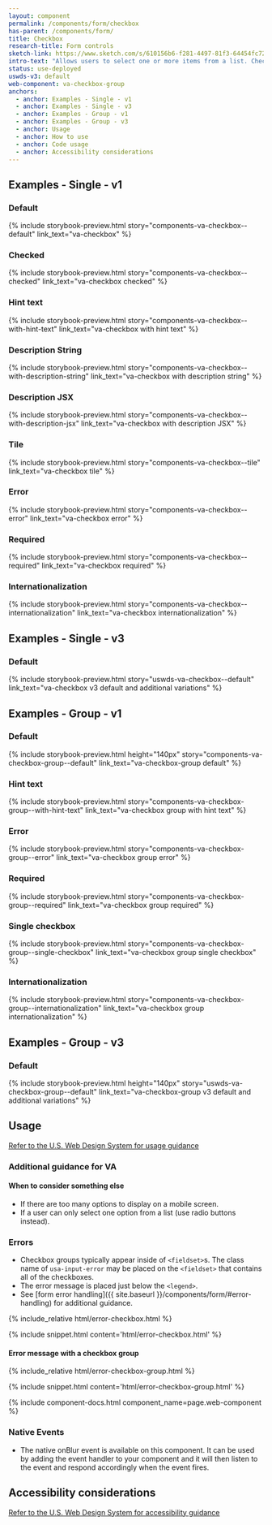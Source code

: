 ```yaml
---
layout: component
permalink: /components/form/checkbox
has-parent: /components/form/
title: Checkbox
research-title: Form controls
sketch-link: https://www.sketch.com/s/610156b6-f281-4497-81f3-64454fc72156/p/AB01082F-B8AE-4D0A-A3FD-5B8EDEB578CD/canvas
intro-text: "Allows users to select one or more items from a list. Checkboxes are an easily understandable way to indicate that users can select one or more answers to a question or items from a list."
status: use-deployed
uswds-v3: default
web-component: va-checkbox-group
anchors:
  - anchor: Examples - Single - v1
  - anchor: Examples - Single - v3
  - anchor: Examples - Group - v1
  - anchor: Examples - Group - v3
  - anchor: Usage
  - anchor: How to use
  - anchor: Code usage
  - anchor: Accessibility considerations
---
```


## Examples - Single - v1

### Default

{% include storybook-preview.html story="components-va-checkbox--default" link_text="va-checkbox" %}

### Checked

{% include storybook-preview.html story="components-va-checkbox--checked" link_text="va-checkbox checked" %}

### Hint text

{% include storybook-preview.html story="components-va-checkbox--with-hint-text" link_text="va-checkbox with hint text" %}

### Description String

{% include storybook-preview.html story="components-va-checkbox--with-description-string" link_text="va-checkbox with description string" %}

### Description JSX

{% include storybook-preview.html story="components-va-checkbox--with-description-jsx" link_text="va-checkbox with description JSX" %}

### Tile

{% include storybook-preview.html story="components-va-checkbox--tile" link_text="va-checkbox tile" %}

### Error

{% include storybook-preview.html story="components-va-checkbox--error" link_text="va-checkbox error" %}

### Required

{% include storybook-preview.html story="components-va-checkbox--required" link_text="va-checkbox required" %}

### Internationalization

{% include storybook-preview.html story="components-va-checkbox--internationalization" link_text="va-checkbox internationalization" %}

## Examples - Single - v3

### Default

{% include storybook-preview.html story="uswds-va-checkbox--default" link_text="va-checkbox v3 default and additional variations" %}

## Examples - Group - v1

### Default

{% include storybook-preview.html height="140px" story="components-va-checkbox-group--default" link_text="va-checkbox-group default" %}

### Hint text

{% include storybook-preview.html story="components-va-checkbox-group--with-hint-text" link_text="va-checkbox group with hint text" %}

### Error

{% include storybook-preview.html story="components-va-checkbox-group--error" link_text="va-checkbox group error" %}

### Required

{% include storybook-preview.html story="components-va-checkbox-group--required" link_text="va-checkbox group required" %}

### Single checkbox

{% include storybook-preview.html story="components-va-checkbox-group--single-checkbox" link_text="va-checkbox group single checkbox" %}

### Internationalization

{% include storybook-preview.html story="components-va-checkbox-group--internationalization" link_text="va-checkbox group internationalization" %}

## Examples - Group - v3

### Default

{% include storybook-preview.html height="140px" story="uswds-va-checkbox-group--default" link_text="va-checkbox-group v3 default and additional variations" %}

## Usage

<a class="vads-c-action-link--blue" href="https://designsystem.digital.gov/components/checkbox/">Refer to the U.S. Web Design System for usage guidance</a>

### Additional guidance for VA

#### When to consider something else

- If there are too many options to display on a mobile screen.
- If a user can only select one option from a list (use radio buttons instead).

### Errors

* Checkbox groups typically appear inside of `<fieldset>`s. The class name of `usa-input-error` may be placed on the `<fieldset>` that contains all of the checkboxes.
* The error message is placed just below the `<legend>`.
* See [form error handling]({{ site.baseurl }}/components/form/#error-handling) for additional guidance.

<div class="site-showcase">
{% include_relative html/error-checkbox.html %}
</div>

{% include snippet.html content='html/error-checkbox.html' %}

#### Error message with a checkbox group

<div class="site-showcase">
{% include_relative html/error-checkbox-group.html %}
</div>

{% include snippet.html content='html/error-checkbox-group.html' %}


{% include component-docs.html component_name=page.web-component %}

### Native Events

- The native onBlur event is available on this component. It can be used by adding the event handler to your component and it will then listen to the event and respond accordingly when the event fires.

## Accessibility considerations

<a class="vads-c-action-link--blue" href="https://designsystem.digital.gov/components/checkbox/#accessibility-checkbox">Refer to the U.S. Web Design System for accessibility guidance</a>